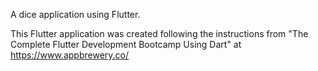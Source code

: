 A dice application using Flutter.

This Flutter application was created following the instructions from "The Complete Flutter Development Bootcamp Using Dart" at https://www.appbrewery.co/
